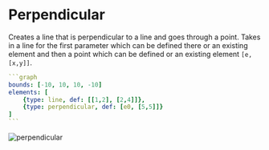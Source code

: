 # Perpendicular

Creates a line that is perpendicular to a line and goes through a point. Takes in a line for the first parameter which can be defined there or an existing element and then a point which can be defined or an existing element `[e, [x,y]]`. 

````yaml
```graph
bounds: [-10, 10, 10, -10]
elements: [
	{type: line, def: [[1,2], [2,4]]},
	{type: perpendicular, def: [e0, [5,5]]}
]
```
````

![perpendicular](imgs/Perpendicular-graph-1.png)


